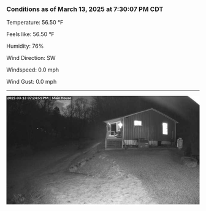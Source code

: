 ### Conditions as of March 13, 2025 at 7:30:07 PM CDT 

Temperature: 56.50 &deg;F

Feels like: 56.50 &deg;F

Humidity: 76%

Wind Direction: SW

Windspeed: 0.0 mph

Wind Gust: 0.0 mph

---

<img src="./images/latest.jpeg"/>


